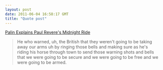 ```yaml
---
layout: post
date: 2011-06-04 16:58:17 GMT
title: "Quote post"
---
```

<p><a href="http://politicalwire.com/archives/2011/06/03/palin_explains_paul_reveres_midnight_ride.html?utm_source=feedburner&amp;utm_medium=feed&amp;utm_campaign=Feed: PoliticalWire (Political Wire)">Palin Explains Paul Revere's Midnight Ride</a></p> 

<blockquote>He who warned, uh, the British that they weren't going to be taking away our arms uh by ringing those bells and making sure as he's riding his horse through town to send those warning shots and bells that we were going to be secure and we were going to be free and we were going to be armed.</blockquote>